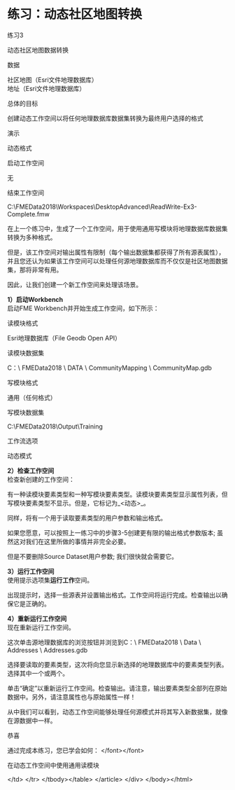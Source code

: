 # 练习：动态社区地图转换

 练习3

 动态社区地图数据转换

数据

社区地图（Esri文件地理数据库）  
地址（Esri文件地理数据库）

总体的目标

创建动态工作空间以将任何地理数据库数据集转换为最终用户选择的格式

演示

动态格式

启动工作空间

无

结束工作空间

C:\FMEData2018\Workspaces\DesktopAdvanced\ReadWrite-Ex3-Complete.fmw

在上一个练习中，生成了一个工作空间，用于使用通用写模块将地理数据库数据集转换为多种格式。

但是，该工作空间对输出属性有限制（每个输出数据集都获得了所有源表属性），并且您还认为如果该工作空间可以处理任何源地理数据库而不仅仅是社区地图数据集，那将非常有用。

因此，让我们创建一个新工作空间来处理该场景。

  
**1）启动Workbench**  
启动FME Workbench并开始生成工作空间，如下所示：

读模块格式

Esri地理数据库（File Geodb Open API）

读模块数据集

C：\ FMEData2018 \ DATA \ CommunityMapping \ CommunityMap.gdb

写模块格式

通用（任何格式）

写模块数据集

C:\FMEData2018\Output\Training

工作流选项

动态模式

  
**2）检查工作空间**  
检查新创建的工作空间：

有一种读模块要素类型和一种写模块要素类型。读模块要素类型显示属性列表，但写模块要素类型不显示。但是，它标记为_&lt;动态&gt;_。

同样，将有一个用于读取要素类型的用户参数和输出格式。

如果您愿意，可以按照上一练习中的步骤3-5创建更有限的输出格式参数版本; 虽然这对我们在这里所做的事情并非完全必要。

但是不要删除Source Dataset用户参数; 我们很快就会需要它。

  
**3）运行工作空间**  
使用提示选项集**运行工作**空间。

出现提示时，选择一些源表并设置输出格式。工作空间将运行完成。检查输出以确保它是正确的。

  
**4）重新运行工作空间**  
现在重新运行工作空间。

这次单击源地理数据库的浏览按钮并浏览到C：\ FMEData2018 \ Data \ Addresses \ Addresses.gdb

选择要读取的要素类型，这次将向您显示新选择的地理数据库中的要素类型列表。选择其中一个或两个。

单击“确定”以重新运行工作空间。检查输出。请注意，输出要素类型全部列在原始数据中。另外，请注意属性也与原始属性一样！

从中我们可以看到，动态工作空间能够处理任何源模式并将其写入新数据集，就像在源数据中一样。

 恭喜

通过完成本练习，您已学会如何： &lt;/font&gt;&lt;/font&gt;

在动态工作空间中使用通用读模块

&lt;/td&gt; &lt;/tr&gt; &lt;/tbody&gt;&lt;/table&gt; &lt;/article&gt; &lt;/div&gt; &lt;/body&gt;&lt;/html&gt;

